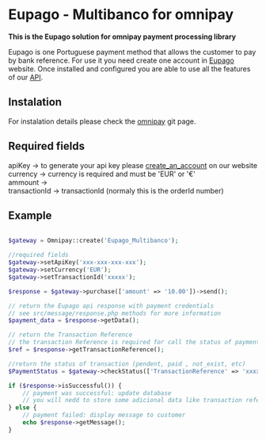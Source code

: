 # Eupago - Multibanco for omnipay

**This is the Eupago solution for omnipay payment processing library**

Eupago is one Portuguese payment method that allows the customer to pay by bank reference.
For use it you need create one account in [Eupago](http://www.eupago.pt/) website.
Once installed and configured you are able to use all the features of our [API](https://seguro.eupago.pt/api/).

## Instalation

For instalation details please check the [omnipay](https://github.com/thephpleague/omnipay#installation) git page.


## Required fields

apiKey -> to generate your api key please [create_an_account](https://eupago.pt/registo) on our website</br>
currency -> currency is required and must be 'EUR' or '€'</br>
ammount -></br>
transactionId -> transactionId (normaly this is the orderId number)</br>


## Example 


```php

$gateway = Omnipay::create('Eupago_Multibanco');

//required fields
$gateway->setApiKey('xxx-xxx-xxx-xxx');
$gateway->setCurrency('EUR');
$gateway->setTransactionId('xxxxx');

$response = $gateway->purchase(['amount' => '10.00'])->send();

// return the Eupago api response with payment credentials
// see src/message/response.php methods for more information
$payment_data = $response->getData();

// return the Transaction Reference
// the transaction Reference is required for call the status of payment, you should store them in your "orders" table related database
$ref = $response->getTransactionReference();

//return the status of transaction (pendent, paid , not_exist, etc)
$PaymentStatus = $gateway->checkStatus(['TransactionReference' => 'xxxxxx'])->send();

if ($response->isSuccessful()) {
    // payment was successful: update database
	// you will nedd to store some adicional data like transaction reference,
} else {
    // payment failed: display message to customer
    echo $response->getMessage();
}

```